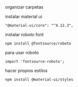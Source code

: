 organizar carpetas

instalar material ui

    "@material-ui/core": "^4.12.3",


instalar roboto font

    npm install @fontsource/roboto

para usar roboto

    import 'fontsource-roboto';

hacer propios estilos

    npm install @material-ui/styles